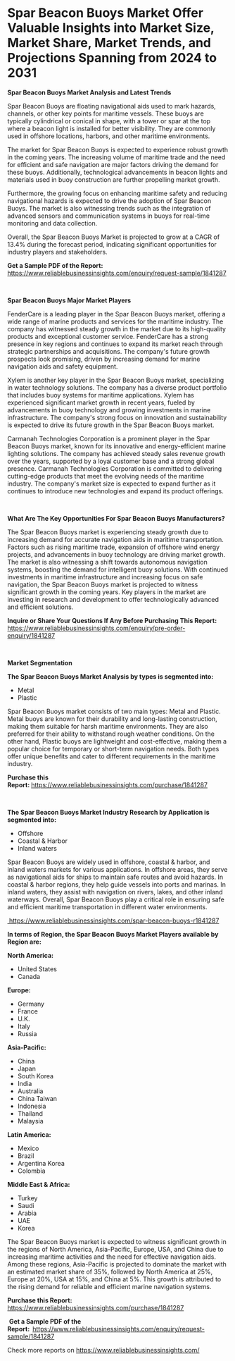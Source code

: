<p><h1>Spar Beacon Buoys Market Offer Valuable Insights into Market Size, Market Share, Market Trends, and Projections Spanning from 2024 to 2031</h1></p><p><strong>Spar Beacon Buoys Market Analysis and Latest Trends</strong></p>
<p><p>Spar Beacon Buoys are floating navigational aids used to mark hazards, channels, or other key points for maritime vessels. These buoys are typically cylindrical or conical in shape, with a tower or spar at the top where a beacon light is installed for better visibility. They are commonly used in offshore locations, harbors, and other maritime environments.</p><p>The market for Spar Beacon Buoys is expected to experience robust growth in the coming years. The increasing volume of maritime trade and the need for efficient and safe navigation are major factors driving the demand for these buoys. Additionally, technological advancements in beacon lights and materials used in buoy construction are further propelling market growth.</p><p>Furthermore, the growing focus on enhancing maritime safety and reducing navigational hazards is expected to drive the adoption of Spar Beacon Buoys. The market is also witnessing trends such as the integration of advanced sensors and communication systems in buoys for real-time monitoring and data collection.</p><p>Overall, the Spar Beacon Buoys Market is projected to grow at a CAGR of 13.4% during the forecast period, indicating significant opportunities for industry players and stakeholders.</p></p>
<p><strong>Get a Sample PDF of the Report:&nbsp;</strong> <a href="https://www.reliablebusinessinsights.com/enquiry/request-sample/1841287">https://www.reliablebusinessinsights.com/enquiry/request-sample/1841287</a></p>
<p>&nbsp;</p>
<p><strong>Spar Beacon Buoys Major Market Players</strong></p>
<p><p>FenderCare is a leading player in the Spar Beacon Buoys market, offering a wide range of marine products and services for the maritime industry. The company has witnessed steady growth in the market due to its high-quality products and exceptional customer service. FenderCare has a strong presence in key regions and continues to expand its market reach through strategic partnerships and acquisitions. The company's future growth prospects look promising, driven by increasing demand for marine navigation aids and safety equipment.</p><p>Xylem is another key player in the Spar Beacon Buoys market, specializing in water technology solutions. The company has a diverse product portfolio that includes buoy systems for maritime applications. Xylem has experienced significant market growth in recent years, fueled by advancements in buoy technology and growing investments in marine infrastructure. The company's strong focus on innovation and sustainability is expected to drive its future growth in the Spar Beacon Buoys market.</p><p>Carmanah Technologies Corporation is a prominent player in the Spar Beacon Buoys market, known for its innovative and energy-efficient marine lighting solutions. The company has achieved steady sales revenue growth over the years, supported by a loyal customer base and a strong global presence. Carmanah Technologies Corporation is committed to delivering cutting-edge products that meet the evolving needs of the maritime industry. The company's market size is expected to expand further as it continues to introduce new technologies and expand its product offerings.</p></p>
<p>&nbsp;</p>
<p><strong>What Are The Key Opportunities For Spar Beacon Buoys Manufacturers?</strong></p>
<p><p>The Spar Beacon Buoys market is experiencing steady growth due to increasing demand for accurate navigation aids in maritime transportation. Factors such as rising maritime trade, expansion of offshore wind energy projects, and advancements in buoy technology are driving market growth. The market is also witnessing a shift towards autonomous navigation systems, boosting the demand for intelligent buoy solutions. With continued investments in maritime infrastructure and increasing focus on safe navigation, the Spar Beacon Buoys market is projected to witness significant growth in the coming years. Key players in the market are investing in research and development to offer technologically advanced and efficient solutions.</p></p>
<p><strong>Inquire or Share Your Questions If Any Before Purchasing This Report:</strong> <a href="https://www.reliablebusinessinsights.com/enquiry/pre-order-enquiry/1841287">https://www.reliablebusinessinsights.com/enquiry/pre-order-enquiry/1841287</a></p>
<p>&nbsp;</p>
<p><strong>Market Segmentation</strong></p>
<p><strong>The Spar Beacon Buoys Market Analysis by types is segmented into:</strong></p>
<p><ul><li>Metal</li><li>Plastic</li></ul></p>
<p><p>Spar Beacon Buoys market consists of two main types: Metal and Plastic. Metal buoys are known for their durability and long-lasting construction, making them suitable for harsh maritime environments. They are also preferred for their ability to withstand rough weather conditions. On the other hand, Plastic buoys are lightweight and cost-effective, making them a popular choice for temporary or short-term navigation needs. Both types offer unique benefits and cater to different requirements in the maritime industry.</p></p>
<p><strong>Purchase this Report:&nbsp;</strong><a href="https://www.reliablebusinessinsights.com/purchase/1841287">https://www.reliablebusinessinsights.com/purchase/1841287</a></p>
<p>&nbsp;</p>
<p><strong>The Spar Beacon Buoys Market Industry Research by Application is segmented into:</strong></p>
<p><ul><li>Offshore</li><li>Coastal & Harbor</li><li>Inland waters</li></ul></p>
<p><p>Spar Beacon Buoys are widely used in offshore, coastal & harbor, and inland waters markets for various applications. In offshore areas, they serve as navigational aids for ships to maintain safe routes and avoid hazards. In coastal & harbor regions, they help guide vessels into ports and marinas. In inland waters, they assist with navigation on rivers, lakes, and other inland waterways. Overall, Spar Beacon Buoys play a critical role in ensuring safe and efficient maritime transportation in different water environments.</p></p>
<p><a href="https://www.reliablebusinessinsights.com/spar-beacon-buoys-r1841287">&nbsp;https://www.reliablebusinessinsights.com/spar-beacon-buoys-r1841287</a></p>
<p><strong>In terms of Region, the Spar Beacon Buoys Market Players available by Region are:</strong></p>
<p>
    <p> <strong> North America: </strong>
        <ul>
            <li>United States</li>
            <li>Canada</li>
        </ul>
        </p> 
    <p> <strong> Europe: </strong>
        <ul>
            <li>Germany</li>
            <li>France</li>
            <li>U.K.</li>
            <li>Italy</li>
            <li>Russia</li>
        </ul>
        </p> 
    <p> <strong> Asia-Pacific: </strong>
        <ul>
            <li>China</li>
            <li>Japan</li>
            <li>South Korea</li>
            <li>India</li>
            <li>Australia</li>
            <li>China Taiwan</li>
            <li>Indonesia</li>
            <li>Thailand</li>
            <li>Malaysia</li>
        </ul>
        </p> 
    <p> <strong> Latin America: </strong>
        <ul>
            <li>Mexico</li>
            <li>Brazil</li>
            <li>Argentina Korea</li>
            <li>Colombia</li>
        </ul>
        </p> 
    <p> <strong> Middle East & Africa: </strong>
        <ul>
            <li>Turkey</li>
            <li>Saudi</li>
            <li>Arabia</li>
            <li>UAE</li>
            <li>Korea</li>
        </ul>
    </p>
    </p>
<p><p>The Spar Beacon Buoys market is expected to witness significant growth in the regions of North America, Asia-Pacific, Europe, USA, and China due to increasing maritime activities and the need for effective navigation aids. Among these regions, Asia-Pacific is projected to dominate the market with an estimated market share of 35%, followed by North America at 25%, Europe at 20%, USA at 15%, and China at 5%. This growth is attributed to the rising demand for reliable and efficient marine navigation systems.</p></p>
<p><strong>Purchase this Report: </strong><a href="https://www.reliablebusinessinsights.com/purchase/1841287">https://www.reliablebusinessinsights.com/purchase/1841287</a></p>
<p>&nbsp;<strong>Get a Sample PDF of the Report:&nbsp;&nbsp;</strong><a href="https://www.reliablebusinessinsights.com/enquiry/request-sample/1841287">https://www.reliablebusinessinsights.com/enquiry/request-sample/1841287</a></p>
<p><strong></strong></p>
<p>Check more reports on <a href="https://www.reliablebusinessinsights.com/">https://www.reliablebusinessinsights.com/</a></p>
